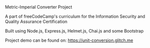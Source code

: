 Metric-Imperial Converter Project

A part of freeCodeCamp's curriculum for the Information Security and Quality Assurance Certification

Built using Node.js, Express.js, Helmet.js, Chai.js and some Bootstrap

Project demo can be found on: https://unit-conversion.glitch.me
